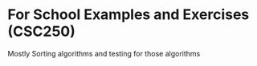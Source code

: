# For School Examples and Exercises (CSC250)

Mostly Sorting algorithms and testing for those algorithms
